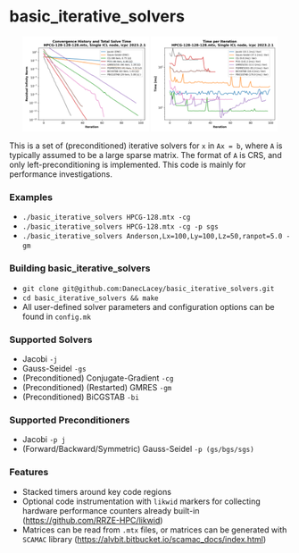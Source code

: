 # basic_iterative_solvers #

<p align="center">
  <img src="HPCG_compare_convergence.png" width="45%">
  <img src="HPCG_compare_time_per_iter.png" width="45%">
</p>


This is a set of (preconditioned) iterative solvers for `x` in `Ax = b`, where `A` is typically assumed to be a large sparse matrix. The format of `A` is CRS, and only left-preconditioning is implemented. This code is mainly for performance investigations.

### Examples ###
* `./basic_iterative_solvers HPCG-128.mtx -cg`
* `./basic_iterative_solvers HPCG-128.mtx -cg -p sgs`
* `./basic_iterative_solvers Anderson,Lx=100,Ly=100,Lz=50,ranpot=5.0 -gm`

### Building basic_iterative_solvers ###
* `git clone git@github.com:DanecLacey/basic_iterative_solvers.git`
* `cd basic_iterative_solvers && make`
* All user-defined solver parameters and configuration options can be found in `config.mk`

### Supported Solvers ###
* Jacobi `-j`
* Gauss-Seidel `-gs`
* (Preconditioned) Conjugate-Gradient `-cg`
* (Preconditioned) (Restarted) GMRES `-gm`
* (Preconditioned) BiCGSTAB `-bi`

### Supported Preconditioners ###
* Jacobi `-p j`
* (Forward/Backward/Symmetric) Gauss-Seidel `-p (gs/bgs/sgs)`

### Features ###
* Stacked timers around key code regions
* Optional code instrumentation with `likwid` markers for collecting hardware performance counters already built-in (https://github.com/RRZE-HPC/likwid)
* Matrices can be read from `.mtx` files, or matrices can be generated with `SCAMAC` library (https://alvbit.bitbucket.io/scamac_docs/index.html) 
